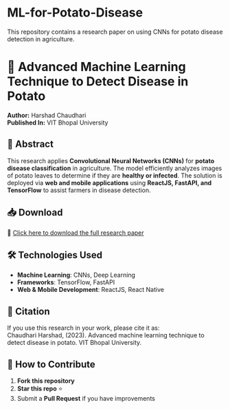 # ML-for-Potato-Disease
This repository contains a research paper on using CNNs for potato disease detection in agriculture.


# 📄 Advanced Machine Learning Technique to Detect Disease in Potato  
**Author:** Harshad Chaudhari  
**Published In:** VIT Bhopal University  

## 📌 Abstract  
This research applies **Convolutional Neural Networks (CNNs)** for **potato disease classification** in agriculture. The model efficiently analyzes images of potato leaves to determine if they are **healthy or infected**. The solution is deployed via **web and mobile applications** using **ReactJS, FastAPI, and TensorFlow** to assist farmers in disease detection.  

## 📥 Download  
📄 [Click here to download the full research paper](./Research_Paper_.pdf)  

## 🛠 Technologies Used  
- **Machine Learning**: CNNs, Deep Learning  
- **Frameworks**: TensorFlow, FastAPI  
- **Web & Mobile Development**: ReactJS, React Native  

## 📝 Citation  
If you use this research in your work, please cite it as:  
Chaudhari Harshad, (2023). Advanced machine learning technique to detect disease in potato. VIT Bhopal University.




## 🌟 How to Contribute  
1. **Fork this repository**  
2. **Star this repo** ⭐  
3. Submit a **Pull Request** if you have improvements  


